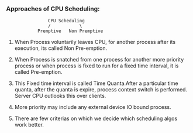 ### Approaches of CPU Scheduling:

                    CPU Scheduling
                    /           \
                Premptive   Non Premptive

1. When Process voluntarily leaves CPU, for another process after its execution, its called Non Pre-emption.
2. When Process is snatched from one process for another more priority process or when process is fixed to run for a fixed time interval, it is called Pre-emption.

3. This Fixed time interval is called Time Quanta.After a particular time quanta, after the quanta is expire, process context switch is performed. Server CPU outlooks this over clients.

4. More priority may include any external device IO bound process.

5. There are few criterias on which we decide which scheduling algos work better.
